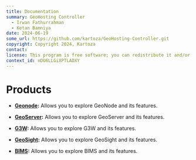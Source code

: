 ```yaml
---
title: Documentation
summary: GeoHosting Controller
  - Irwan Fathurrahman
  - Ketan Bamniya
date: 2024-06-19
some_url: https://github.com/kartoza/GeoHosting-Controller.git
copyright: Copyright 2024, Kartoza
contact:
license: This program is free software; you can redistribute it and/or modify it under the terms of the GNU Affero General Public License as published by the Free Software Foundation; either version 3 of the License, or (at your option) any later version.
context_id: nDU6LLGiXPTLADXY
---
```


# Products

* **[Geonode](./geonode/index.md):** Allows you to explore GeoNode and its features.

* **[GeoServer](./geoserver/index.md):** Allows you to explore GeoServer and its features.

* **[G3W](./g3w/index.md):** Allows you to explore G3W and its features.

* **[GeoSight](./geosight/index.md):** Allows you to explore GeoSight and its features.

* **[BIMS](./bims/index.md):** Allows you to explore BIMS and its features.
